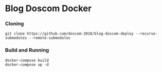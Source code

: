 # Blog Doscom Docker
### Cloning
```
git clone https://github.com/doscom-2018/blog-doscom-deploy --recurse-submodules --remote-submodules
```

### Build and Running 
```
docker-compose build
docker-compose up -d
```